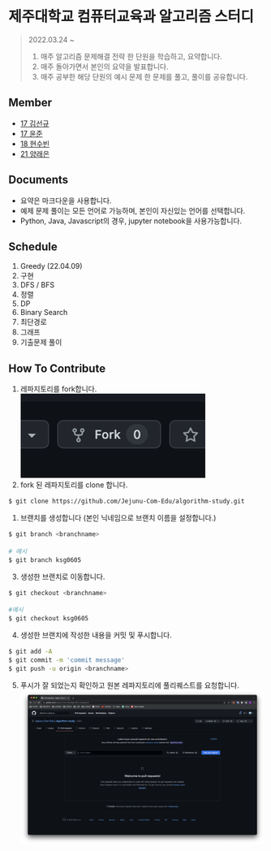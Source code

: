 # 제주대학교 컴퓨터교육과 알고리즘 스터디

> 2022.03.24 ~
>
> 1. 매주 알고리즘 문제해결 전략 한 단원을 학습하고, 요약합니다.
> 2. 매주 돌아가면서 본인의 요약을 발표합니다.
> 3. 매주 공부한 해당 단원의 예시 문제 한 문제를 풀고, 풀이를 공유합니다.

## Member

- [17 김선규](https://github.com/ksg0605)
- [17 윤준](https://github.com/jjuny4720)
- [18 현수빈](https://github.com/Subinhyun)
- [21 양래은](https://github.com/didfodms)

## Documents

- 요약은 마크다운을 사용합니다.
- 예제 문제 풀이는 모든 언어로 가능하며, 본인이 자신있는 언어를 선택합니다.
- Python, Java, Javascript의 경우, jupyter notebook을 사용가능합니다.

## Schedule

1. Greedy (22.04.09)
2. 구현
3. DFS / BFS
4. 정렬
5. DP
6. Binary Search
7. 최단경로
8. 그래프
9. 기출문제 풀이

## How To Contribute

1. 레파지토리를 fork합니다.
   ![fork](img/스크린샷%202022-03-29%20오후%201.57.01.png)
2. fork 된 레파지토리를 clone 합니다.

```bash
$ git clone https://github.com/Jejunu-Com-Edu/algorithm-study.git
```

1. 브랜치를 생성합니다 (본인 닉네임으로 브랜치 이름을 설정합니다.)

```bash
$ git branch <branchname>

# 예시
$ git branch ksg0605
```

3. 생성한 브랜치로 이동합니다.

```bash
$ git checkout <branchname>

#예시
$ git checkout ksg0605
```

4. 생성한 브랜치에 작성한 내용을 커밋 및 푸시합니다.

```bash
$ git add -A
$ git commit -m 'commit message'
$ git push -u origin <branchname>
```

5. 푸시가 잘 되었는지 확인하고 원본 레파지토리에 풀리퀘스트를 요청합니다.
   ![pullrequest](img/스크린샷%202022-03-29%20오후%202.12.33.png)
